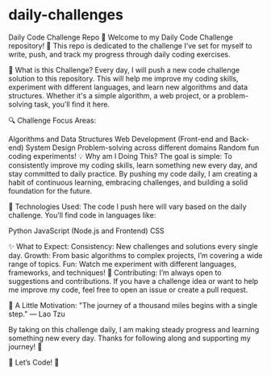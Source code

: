 # daily-challenges
Daily Code Challenge Repo 🚀
Welcome to my Daily Code Challenge repository! 🎉
This repo is dedicated to the challenge I’ve set for myself to write, push, and track my progress through daily coding exercises.

📅 What is this Challenge?
Every day, I will push a new code challenge solution to this repository. This will help me improve my coding skills, experiment with different languages, and learn new algorithms and data structures. Whether it's a simple algorithm, a web project, or a problem-solving task, you’ll find it here.

🔍 Challenge Focus Areas:

Algorithms and Data Structures
Web Development (Front-end and Back-end)
System Design
Problem-solving across different domains
Random fun coding experiments!
💡 Why am I Doing This?
The goal is simple:
To consistently improve my coding skills, learn something new every day, and stay committed to daily practice.
By pushing my code daily, I am creating a habit of continuous learning, embracing challenges, and building a solid foundation for the future.



🔧 Technologies Used:
The code I push here will vary based on the daily challenge. You’ll find code in languages like:

Python
JavaScript (Node.js and Frontend)
CSS

✨ What to Expect:
Consistency: New challenges and solutions every single day.
Growth: From basic algorithms to complex projects, I’m covering a wide range of topics.
Fun: Watch me experiment with different languages, frameworks, and techniques!
🤝 Contributing:
I’m always open to suggestions and contributions. If you have a challenge idea or want to help me improve my code, feel free to open an issue or create a pull request.

🌟 A Little Motivation:
"The journey of a thousand miles begins with a single step." — Lao Tzu

By taking on this challenge daily, I am making steady progress and learning something new every day.
Thanks for following along and supporting my journey! 🙌

🎉 Let’s Code! 🎉